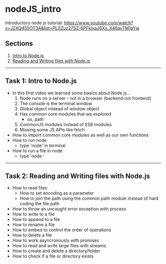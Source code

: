# nodeJS_intro
Introductory node js tutorial: https://www.youtube.com/watch?v=JZXQ455OT3A&list=PL0Zuz27SZ-6PFkIxaJ6Xx_X46avTM1aYw

## Sections
1. [Intro to Node.js](#Intro_to_Node_js)
2. [Reading and Writing files with Node.js](#Reading_and_Writing_files_with_Node_js)
__________________________________________________________________________________________________________________________________________
<a name="Intro_to_Node_js"></a>
## Task 1: Intro to Node.js
- In this first video we learned some basics about Node js...
    1. Node runs on a server - not in a browser (backend not frontend)
    2. The console is the terminal window
    3. Global object instead of window object
    4. Has common core modules that we explored
        - os, path
    5. CommonJS modules instead of ES6 modules
    6. Missing some JS APIs like fetch
- How to import common core modules as well as our own functions
- How to run node
    - type 'node' in terminal
- How to run a file in node
    - type 'node <filename>'

__________________________________________________________________________________________________________________________________________
<a name="Reading_and_Writing_files_with_Node_js"></a>
## Task 2: Reading and Writing files with Node.js
- How to read files
    - How to set encoding as a parameter
    - How to join the path using the common path module instead of hard coding the file path
- How to throw an uncaught error exception with process
- How to write to a file
- How to append to a file
- How to rename a file
- How to embed to control the order of operations
- How to delete a file
- How to work asyncronously with promises
- How to read and write large files with streams
- How to create and delete a directory/folder
- How to check if a file or directory exists